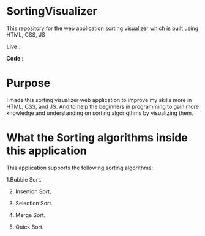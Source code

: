 # SortingVisualizer
This repository for the web application sorting visualizer which is built using HTML, CSS, JS

**Live** :

**Code** :
# Purpose
I made this sorting visualizer web application to improve my skills more in HTML, CSS, and JS. And to help the beginners in programming to gain more knowledge and understanding on sorting algorigthms by visualizing them.

# What the Sorting algorithms inside this application
This application supports the following sorting algorithms:

1.Bubble Sort.

2. Insertion Sort.
  
3. Selection Sort.
 
4. Merge Sort.
 
5. Quick Sort.


